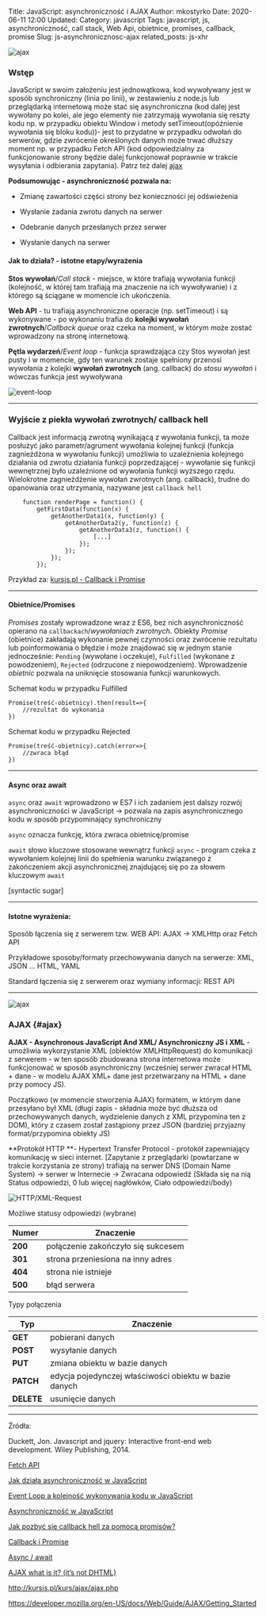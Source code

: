 Title: JavaScript: asynchroniczność i AJAX
Author: mkostyrko
Date: 2020-06-11 12:00
Updated:
Category: javascript
Tags: javascript, js, asynchroniczność, call stack, Web Api, obietnice, promises, callback, promise
Slug: js-asynchronicznosc-ajax
related_posts: js-xhr

![ajax](https://miro.medium.com/max/700/1*v3b022s2UAyhVAFLUtzhJg.png)


### Wstęp

JavaScript w swoim założeniu jest jednowątkowa, kod wywoływany jest w sposób synchroniczny (linia po linii), w zestawieniu z node.js lub przeglądarką internetową może stać się asynchroniczna (kod dalej jest wywołany po kolei, ale jego elementy nie zatrzymają wywołania się reszty kodu np. w przypadku obiektu Window i metody setTimeout(opóźnienie wywołania się bloku kodu))- jest to przydatne w przypadku odwołań do serwerów, gdzie zwrócenie określonych danych może trwać dłuższy moment np. w przypadku Fetch API (kod odpowiedzialny za funkcjonowanie strony będzie dalej funkcjonował poprawnie w trakcie wysyłania i odbierania zapytania). Patrz też dalej [ajax](#ajax)

**Podsumowując - asynchroniczność pozwala na:**

* Zmianę zawartości części strony bez konieczności jej odświeżenia

* Wysłanie żadania zwrotu danych na serwer

* Odebranie danych przesłanych przez serwer

* Wysłanie danych na serwer



#### Jak to działa? - istotne etapy/wyrażenia

**Stos wywołań**/*Call stack* - miejsce, w które trafiają wywołania funkcji (kolejność, w której tam trafiają ma znaczenie na ich wywoływanie) i z którego są ściągane w momencie ich ukończenia.

**Web API** - tu trafiają asynchroniczne operacje (np. setTimeout) i są wykonywane - po wykonaniu trafia do **kolejki wywołań zwrotnych**/*Callback queue* oraz czeka na moment, w którym może zostać wprowadzony na stronę internetową.

**Pętla wydarzeń**/*Event loop* - funkcja sprawdzająca czy Stos wywołań jest pusty i w momencie, gdy ten warunek zostaje spełniony przenosi wywołania z kolejki **wywołań zwrotnych** (ang. callback) do *stosu wywołań* i wówczas funkcja jest wywoływana

![event-loop](https://www.oreilly.com/library/view/learning-nodejs-development/9781788395540/assets/74fbf540-71b8-499a-a7cf-2da14ed034de.jpg)

----

### Wyjście z piekła wywołań zwrotnych/ callback hell

Callback jest informacją zwrotną wynikającą z wywołania funkcji, ta może posłużyć jako parametr/agrument wywołania kolejnej funkcji (funkcja zagnieżdżona w wywołaniu funkcji) umożliwia to uzależnienia kolejnego działania od zwrotu działania funkcji poprzedzającej - wywołanie się funkcji wewnętrznej było uzależnione od wywołania funkcji wyższego rzędu. Wielokrotne zagnieżdżenie wywołań zwrotnych (ang. callback), trudne do opanowania oraz utrzymania, nazywane jest `callback hell`

        function renderPage = function() {
            getFirstData(function(x) {
                getAnotherData1(x, function(y) {
                    getAnotherData2(y, function(z) {
                        getAnotherData3(z, function() {
                            [...]
                        });
                    });
                });
            });


Przykład za: [kursjs.pl - Callback i Promise](http://kursjs.pl/kurs/ajax/promise.php)

---

#### Obietnice/Promises

*Promises* zostały wprowadzone wraz z ES6, bez nich  asynchroniczność opierano na `callbackach`/*wywołaniach zwrotnych*. Obiekty *Promise* (obietnice) zakładają wykonanie pewnej czynności oraz zwrócenie rezultatu lub poinformowania o błędzie i może znajdować się w jednym stanie jednocześnie: `Pending` (wywołane i oczekuje), `Fulfilled` (wykonane z powodzeniem), `Rejected` (odrzucone z niepowodzeniem). Wprowadzenie *obietnic* pozwala na uniknięcie stosowania funkcji warunkowych.

Schemat kodu w przypadku Fulfilled


    Promise(treść-obietnicy).then(result=>{
        //rezultat do wykonania
    })

Schemat kodu w przypadku Rejected

    Promise(treść-obietnicy).catch(error=>{
        //zwraca błąd
    })

---

#### Async oraz await

`async` oraz `await` wprowadzono w ES7 i ich zadaniem jest dalszy rozwój asynchroniczności w JavaScript -> pozwala na zapis asynchronicznego kodu w sposób przypominający synchroniczny

`async` oznacza funkcję, która zwraca obietnicę/promise

`await` słowo kluczowe stosowane wewnątrz funkcji `async` - program czeka z wywołaniem kolejnej linii do spełnienia warunku związanego z zakończeniem akcji asynchronicznej znajdującej się po za słowem kluczowym `await`

[syntactic sugar]

---

#### Istotne wyrażenia:

Sposób łączenia się z serwerem tzw. WEB API: AJAX -> XMLHttp oraz Fetch API

Przykładowe sposoby/formaty przechowywania danych na serwerze: XML, JSON ... HTML, YAML

Standard łączenia się z serwerem oraz wymiany informacji: REST API

---
![ajax](https://i.pinimg.com/originals/e4/e9/fc/e4e9fc856f0ee78ce86696e5729ab1d2.png)

### AJAX {#ajax}


**AJAX - Asynchronous JavaScript And XML/ Asynchroniczny JS i XML** - umożliwia wykorzystanie XML (obiektów XMLHttpRequest) do komunikacji z serwerem - w ten sposób zbudowana strona internetowa może funkcjonować w sposób asynchroniczny (wcześniej serwer zwracał HTML + dane - w modelu AJAX XML+ dane jest przetwarzany na HTML + dane przy pomocy JS).

Początkowo (w momencie stworzenia AJAX) formatem, w którym dane przesyłano był XML (długi zapis - składnia może być dłuższa od przechowywanych danych, wydzielenie danych z XML przypomina ten z DOM), który z czasem został zastąpiony przez JSON (bardziej przyjazny format/przypomina obiekty JS)

**Protokół HTTP **- Hypertext Transfer Protocol - protokół zapewniający komunikację w sieci internet. [Zapytanie z przeglądarki (powtarzane w trakcie korzystania ze strony) trafiają na serwer DNS (Domain Name System) -> serwer w Internecie -> Zwracana odpowiedź (Składa się na nią Status odpowiedzi, 0 lub więcej nagłówków, Ciało odpowiedzi/body)

![HTTP/XML-Request](https://derivadow.files.wordpress.com/2007/01/ajax.png?w=506&h=309)

Możliwe statusy odpowiedzi (wybrane)

| Numer | Znaczenie
|---|---|
| **200** | połączenie zakończyło się sukcesem |
| **301** | strona przeniesiona na inny adres |
| **404** | strona nie istnieje |
| **500** | błąd serwera|


Typy połączenia

| Typ | Znaczenie
|---|---|
| **GET** | pobierani danych |
| **POST** | wysyłanie danych |
| **PUT** | zmiana obiektu w bazie danych |
| **PATCH** | edycja pojedynczej właściwości obiektu w bazie danych |
| **DELETE** | usunięcie danych |


---

Źródła:

Duckett, Jon. Javascript and jquery: Interactive front-end web development. Wiley Publishing, 2014.

[Fetch API](https://developer.mozilla.org/en-US/docs/Web/API/Fetch_API)

[Jak działa asynchroniczność w JavaScript](https://www.youtube.com/watch?v=MD1euJQQkLQ)

[Event Loop a kolejność wykonywania kodu w JavaScript](https://bit.ly/3cUHuT0)


[Asynchroniczność w JavaScript](https://fsgeek.pl/post/asynchronicznosc-w-javascript/)

[Jak pozbyć się callback hell za pomocą promisów?](https://www.nafrontendzie.pl/jak-pozbyc-sie-callback-hell)

[Callback i Promise](http://kursjs.pl/kurs/ajax/promise.php)

[Async / await](http://kursjs.pl/kurs/ajax/async-await.php)

[AJAX what is it? (it’s not DHTML)](https://derivadow.com/2007/01/05/ajax-what-is-it-its-not-dhtml/)

http://kursjs.pl/kurs/ajax/ajax.php

https://developer.mozilla.org/en-US/docs/Web/Guide/AJAX/Getting_Started
